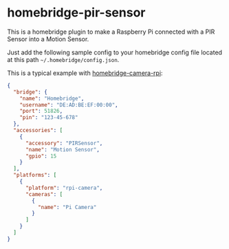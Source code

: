 # homebridge-pir-sensor

This is a homebridge plugin to make a Raspberry Pi connected with a PIR Sensor into a Motion Sensor.

Just add the following sample config to your homebridge config file located at this path `~/.homebridge/config.json`.

This is a typical example with [homebridge-camera-rpi](https://www.npmjs.com/package/homebridge-camera-rpi):

```json
{
  "bridge": {
    "name": "Homebridge",
    "username": "DE:AD:BE:EF:00:00",
    "port": 51826,
    "pin": "123-45-678"
  },
  "accessories": [
    {
      "accessory": "PIRSensor",
      "name": "Motion Sensor",
      "gpio": 15
    }
  ],
  "platforms": [
    {
      "platform": "rpi-camera",
      "cameras": [
        {
          "name": "Pi Camera"
        }
      ]
    }
  ]
}
```
